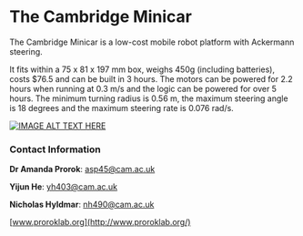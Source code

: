 # The Cambridge Minicar
The Cambridge Minicar is a low-cost mobile robot platform with Ackermann steering.

It fits within a 75 x 81 x 197 mm box, weighs 450g (including batteries), costs $76.5 and can be built in 3 hours. 
The motors can be powered for 2.2 hours when running at 0.3 m/s and the logic can be powered for over 5 hours. The 
minimum turning radius is 0.56 m, the maximum steering angle is 18 degrees and the maximum steering rate is 0.076 rad/s.

[![IMAGE ALT TEXT HERE](http://img.youtube.com/vi/2oJFQnbN5CA/0.jpg)](http://www.youtube.com/watch?v=2oJFQnbN5CA)

### Contact Information
**Dr Amanda Prorok**: [asp45@cam.ac.uk](mailto:asp45@cam.ac.uk)

**Yijun He**: [yh403@cam.ac.uk](mailto:yh403@cam.ac.uk)

**Nicholas Hyldmar**: [nh490@cam.ac.uk](mailto:nh490@cam.ac.uk)

[www.proroklab.org](http://www.proroklab.org/)